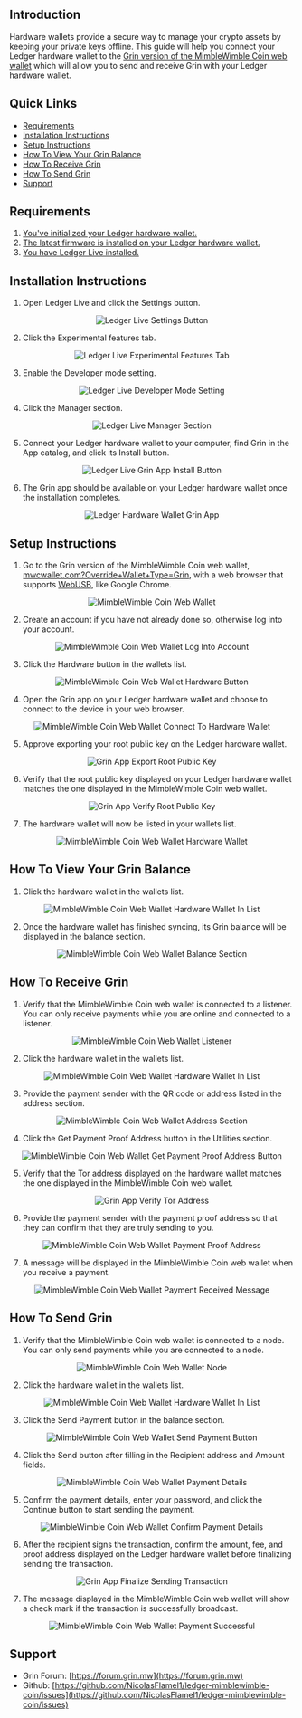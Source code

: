 ## Introduction

Hardware wallets provide a secure way to manage your crypto assets by keeping your private keys offline. This guide will help you connect your Ledger hardware wallet to the [Grin version of the MimbleWimble Coin web wallet](https://mwcwallet.com?Override+Wallet+Type=Grin) which will allow you to send and receive Grin with your Ledger hardware wallet.

## Quick Links

* [Requirements](#user-content-requirements)
* [Installation Instructions](#user-content-installation-instructions)
* [Setup Instructions](#user-content-setup-instructions)
* [How To View Your Grin Balance](#user-content-how-to-view-your-grin-balance)
* [How To Receive Grin](#user-content-how-to-receive-grin)
* [How To Send Grin](#user-content-how-to-send-grin)
* [Support](#user-content-support)

## Requirements

1. [You've initialized your Ledger hardware wallet.](https://support.ledger.com/hc/en-us/articles/360000613793-Set-up-your-Ledger-Nano-S?docs=true)
2. [The latest firmware is installed on your Ledger hardware wallet.](https://support.ledger.com/hc/en-us/articles/360002731113-Update-Ledger-Nano-S-firmware?docs=true)
3. [You have Ledger Live installed.](https://support.ledger.com/hc/en-us/articles/4404389606417-Download-and-install-Ledger-Live?docs=true)

## Installation Instructions

1. Open Ledger Live and click the Settings button.  
<p align="center">
	<img alt="Ledger Live Settings Button" src="images/installation_instructions_1.png">
</p>  

2. Click the Experimental features tab.  
<p align="center">
	<img alt="Ledger Live Experimental Features Tab" src="images/installation_instructions_2.png">
</p>  

3. Enable the Developer mode setting.  
<p align="center">
	<img alt="Ledger Live Developer Mode Setting" src="images/installation_instructions_3.png">
</p>  

4. Click the Manager section.  
<p align="center">
	<img alt="Ledger Live Manager Section" src="images/installation_instructions_4.png">
</p>  

5. Connect your Ledger hardware wallet to your computer, find Grin in the App catalog, and click its Install button.  
<p align="center">
	<img alt="Ledger Live Grin App Install Button" src="images/installation_instructions_5.png">
</p>  

6. The Grin app should be available on your Ledger hardware wallet once the installation completes.  
<p align="center">
	<img alt="Ledger Hardware Wallet Grin App" src="images/installation_instructions_6.png">
</p>  

## Setup Instructions

1. Go to the Grin version of the MimbleWimble Coin web wallet, [mwcwallet.com?Override+Wallet+Type=Grin](https://mwcwallet.com?Override+Wallet+Type=Grin), with a web browser that supports [WebUSB](https://caniuse.com/webusb), like Google Chrome.  
<p align="center">
	<img alt="MimbleWimble Coin Web Wallet" src="images/setup_instructions_1.png">
</p>  

2. Create an account if you have not already done so, otherwise log into your account.  
<p align="center">
	<img alt="MimbleWimble Coin Web Wallet Log Into Account" src="images/setup_instructions_2.png">
</p>  

3. Click the Hardware button in the wallets list.  
<p align="center">
	<img alt="MimbleWimble Coin Web Wallet Hardware Button" src="images/setup_instructions_3.png">
</p>  

4. Open the Grin app on your Ledger hardware wallet and choose to connect to the device in your web browser.  
<p align="center">
	<img alt="MimbleWimble Coin Web Wallet Connect To Hardware Wallet" src="images/setup_instructions_4.png">
</p>  

5. Approve exporting your root public key on the Ledger hardware wallet.  
<p align="center">
	<img alt="Grin App Export Root Public Key" src="images/setup_instructions_5.png">
</p>  

6. Verify that the root public key displayed on your Ledger hardware wallet matches the one displayed in the MimbleWimble Coin web wallet.  
<p align="center">
	<img alt="Grin App Verify Root Public Key" src="images/setup_instructions_6.png">
</p>  

7. The hardware wallet will now be listed in your wallets list.  
<p align="center">
	<img alt="MimbleWimble Coin Web Wallet Hardware Wallet" src="images/setup_instructions_7.png">
</p>  

## How To View Your Grin Balance

1. Click the hardware wallet in the wallets list.  
<p align="center">
	<img alt="MimbleWimble Coin Web Wallet Hardware Wallet In List" src="images/how_to_view_your_grin_balance_1.png">
</p>  

2. Once the hardware wallet has finished syncing, its Grin balance will be displayed in the balance section.  
<p align="center">
	<img alt="MimbleWimble Coin Web Wallet Balance Section" src="images/how_to_view_your_grin_balance_2.png">
</p>  

## How To Receive Grin

1. Verify that the MimbleWimble Coin web wallet is connected to a listener. You can only receive payments while you are online and connected to a listener.  
<p align="center">
	<img alt="MimbleWimble Coin Web Wallet Listener" src="images/how_to_receive_grin_1.png">
</p>  

2. Click the hardware wallet in the wallets list.  
<p align="center">
	<img alt="MimbleWimble Coin Web Wallet Hardware Wallet In List" src="images/how_to_receive_grin_2.png">
</p>  

3. Provide the payment sender with the QR code or address listed in the address section.  
<p align="center">
	<img alt="MimbleWimble Coin Web Wallet Address Section" src="images/how_to_receive_grin_3.png">
</p>  

4. Click the Get Payment Proof Address button in the Utilities section.  
<p align="center">
	<img alt="MimbleWimble Coin Web Wallet Get Payment Proof Address Button" src="images/how_to_receive_grin_4.png">
</p>  

5. Verify that the Tor address displayed on the hardware wallet matches the one displayed in the MimbleWimble Coin web wallet.  
<p align="center">
	<img alt="Grin App Verify Tor Address" src="images/how_to_receive_grin_5.png">
</p>  

6. Provide the payment sender with the payment proof address so that they can confirm that they are truly sending to you.  
<p align="center">
	<img alt="MimbleWimble Coin Web Wallet Payment Proof Address" src="images/how_to_receive_grin_6.png">
</p>  

7. A message will be displayed in the MimbleWimble Coin web wallet when you receive a payment.  
<p align="center">
	<img alt="MimbleWimble Coin Web Wallet Payment Received Message" src="images/how_to_receive_grin_7.png">
</p>  

## How To Send Grin

1. Verify that the MimbleWimble Coin web wallet is connected to a node. You can only send payments while you are connected to a node.  
<p align="center">
	<img alt="MimbleWimble Coin Web Wallet Node" src="images/how_to_send_grin_1.png">
</p>  

2. Click the hardware wallet in the wallets list.  
<p align="center">
	<img alt="MimbleWimble Coin Web Wallet Hardware Wallet In List" src="images/how_to_send_grin_2.png">
</p>  

3. Click the Send Payment button in the balance section.  
<p align="center">
	<img alt="MimbleWimble Coin Web Wallet Send Payment Button" src="images/how_to_send_grin_3.png">
</p>  

4. Click the Send button after filling in the Recipient address and Amount fields.  
<p align="center">
	<img alt="MimbleWimble Coin Web Wallet Payment Details" src="images/how_to_send_grin_4.png">
</p>  

5. Confirm the payment details, enter your password, and click the Continue button to start sending the payment.  
<p align="center">
	<img alt="MimbleWimble Coin Web Wallet Confirm Payment Details" src="images/how_to_send_grin_5.png">
</p>  

6. After the recipient signs the transaction, confirm the amount, fee, and proof address displayed on the Ledger hardware wallet before finalizing sending the transaction.  
<p align="center">
	<img alt="Grin App Finalize Sending Transaction" src="images/how_to_send_grin_6.png">
</p>  

7. The message displayed in the MimbleWimble Coin web wallet will show a check mark if the transaction is successfully broadcast.  
<p align="center">
	<img alt="MimbleWimble Coin Web Wallet Payment Successful" src="images/how_to_send_grin_7.png">
</p>  

## Support

* Grin Forum: [https://forum.grin.mw](https://forum.grin.mw)
* Github: [https://github.com/NicolasFlamel1/ledger-mimblewimble-coin/issues](https://github.com/NicolasFlamel1/ledger-mimblewimble-coin/issues)
